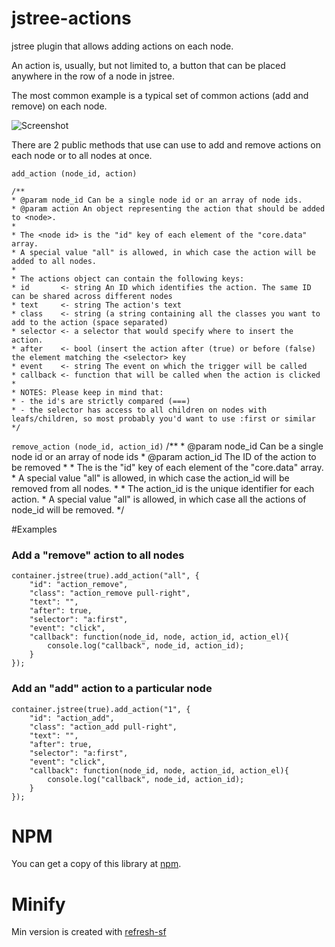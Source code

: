 # jstree-actions

jstree plugin that allows adding actions on each node.

An action is, usually, but not limited to, a button that can be placed anywhere in the row of a node in jstree.

The most common example is a typical set of common actions (add and remove) on each node.

![Screenshot](https://github.com/alexandernst/jstree-actions/raw/master/screenshot.png)

There are 2 public methods that use can use to add and remove actions on each node or to all nodes at once.

`add_action (node_id, action)`

	/**
	* @param node_id Can be a single node id or an array of node ids.
	* @param action An object representing the action that should be added to <node>.
	*
	* The <node id> is the "id" key of each element of the "core.data" array.
	* A special value "all" is allowed, in which case the action will be added to all nodes.
	*
	* The actions object can contain the following keys:
	* id       <- string An ID which identifies the action. The same ID can be shared across different nodes
	* text     <- string The action's text
	* class    <- string (a string containing all the classes you want to add to the action (space separated)
	* selector <- a selector that would specify where to insert the action.
	* after    <- bool (insert the action after (true) or before (false) the element matching the <selector> key
	* event    <- string The event on which the trigger will be called
	* callback <- function that will be called when the action is clicked
	*
	* NOTES: Please keep in mind that:
	* - the id's are strictly compared (===)
	* - the selector has access to all children on nodes with leafs/children, so most probably you'd want to use :first or similar
	*/

`remove_action (node_id, action_id)`
	/**
	 * @param node_id Can be a single node id or an array of node ids
	 * @param action_id The ID of the action to be removed
	 *
	 * The <node id> is the "id" key of each element of the "core.data" array.
	 * A special value "all" is allowed, in which case the action_id will be removed from all nodes.
	 *
	 * The action_id is the unique identifier for each action.
	 * A special value "all" is allowed, in which case all the actions of node_id will be removed.
	 */

#Examples

### Add a "remove" action to all nodes

	container.jstree(true).add_action("all", {
		"id": "action_remove",
		"class": "action_remove pull-right",
		"text": "",
		"after": true,
		"selector": "a:first",
		"event": "click",
		"callback": function(node_id, node, action_id, action_el){
			console.log("callback", node_id, action_id);
		}
	});

### Add an "add" action to a particular node

	container.jstree(true).add_action("1", {
		"id": "action_add",
		"class": "action_add pull-right",
		"text": "",
		"after": true,
		"selector": "a:first",
		"event": "click",
		"callback": function(node_id, node, action_id, action_el){
			console.log("callback", node_id, action_id);
		}
	});

# NPM

You can get a copy of this library at [npm](https://www.npmjs.com/package/jstree-actions).

# Minify

Min version is created with [refresh-sf](http://refresh-sf.com/)
